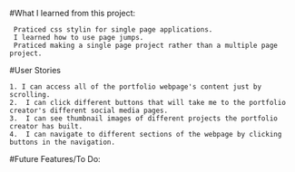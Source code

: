 #What I learned from this project:
 ```
  Praticed css stylin for single page applications. 
  I learned how to use page jumps. 
  Praticed making a single page project rather than a multiple page project.
```
#User Stories
```
1. I can access all of the portfolio webpage's content just by scrolling.
2.  I can click different buttons that will take me to the portfolio creator's different social media pages.
3.  I can see thumbnail images of different projects the portfolio creator has built. 
4.  I can navigate to different sections of the webpage by clicking buttons in the navigation.
```

#Future Features/To Do: 
 
